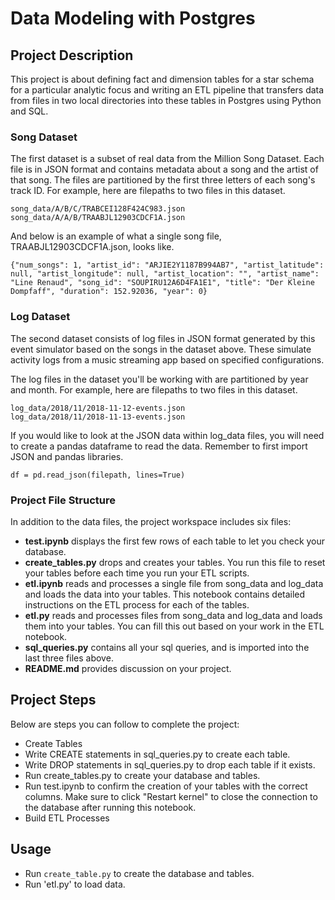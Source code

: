# Data Modeling with Postgres

## Project Description

This project is about defining fact and dimension tables for a star schema for a particular analytic focus and writing an ETL pipeline that transfers data from files in two local directories into these tables in Postgres using Python and SQL.

### Song Dataset

The first dataset is a subset of real data from the Million Song Dataset. Each file is in JSON format and contains metadata about a song and the artist of that song. The files are partitioned by the first three letters of each song's track ID. For example, here are filepaths to two files in this dataset.

`song_data/A/B/C/TRABCEI128F424C983.json`  
`song_data/A/A/B/TRAABJL12903CDCF1A.json`

And below is an example of what a single song file, TRAABJL12903CDCF1A.json, looks like.

`{"num_songs": 1, "artist_id": "ARJIE2Y1187B994AB7", "artist_latitude": null, "artist_longitude": null, "artist_location": "", "artist_name": "Line Renaud", "song_id": "SOUPIRU12A6D4FA1E1", "title": "Der Kleine Dompfaff", "duration": 152.92036, "year": 0}`

### Log Dataset

The second dataset consists of log files in JSON format generated by this event simulator based on the songs in the dataset above. These simulate activity logs from a music streaming app based on specified configurations.

The log files in the dataset you'll be working with are partitioned by year and month. For example, here are filepaths to two files in this dataset.

`log_data/2018/11/2018-11-12-events.json`  
`log_data/2018/11/2018-11-13-events.json`

If you would like to look at the JSON data within log_data files, you will need to create a pandas dataframe to read the data. Remember to first import JSON and pandas libraries.

`df = pd.read_json(filepath, lines=True)`

### Project File Structure

In addition to the data files, the project workspace includes six files:  

- **test.ipynb** displays the first few rows of each table to let you check your database.
- **create_tables.py** drops and creates your tables. You run this file to reset your tables before each time you run your ETL scripts.
- **etl.ipynb** reads and processes a single file from song_data and log_data and loads the data into your tables. This notebook contains detailed instructions on the ETL process for each of the tables.
- **etl.py** reads and processes files from song_data and log_data and loads them into your tables. You can fill this out based on your work in the ETL notebook.
- **sql_queries.py** contains all your sql queries, and is imported into the last three files above.
- **README.md** provides discussion on your project.


##  Project Steps

Below are steps you can follow to complete the project:

- Create Tables
- Write CREATE statements in sql_queries.py to create each table.
- Write DROP statements in sql_queries.py to drop each table if it exists.
- Run create_tables.py to create your database and tables.
- Run test.ipynb to confirm the creation of your tables with the correct columns. Make sure to click "Restart kernel" to close the connection to the database after running this notebook.
- Build ETL Processes


## Usage  

- Run `create_table.py` to create the database and tables.
- Run 'etl.py' to load data.